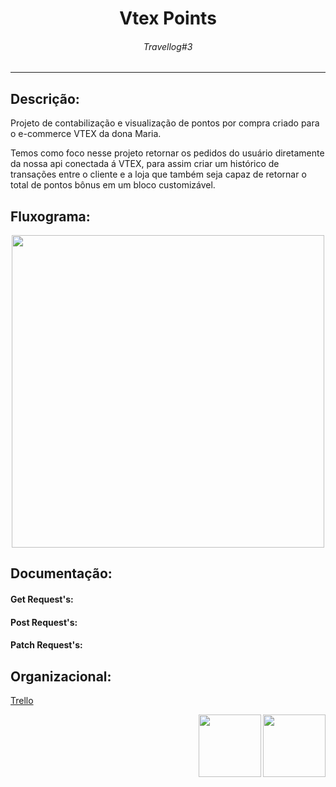 <h1 align="center"> Vtex Points </h1>
<h6 align="center"> Travellog#3 </h6>
<hr>
<h2>Descrição: </h2>
<p> Projeto de contabilização e visualização de pontos por compra criado para o e-commerce VTEX da dona Maria.</p>
<p> Temos como foco nesse projeto retornar os pedidos do usuário diretamente da nossa api conectada á VTEX, para assim criar um histórico de transações entre o cliente e a loja que também seja capaz de retornar o total de pontos bônus em um bloco customizável.</p>
<h2>Fluxograma: </h2>

<div align="center">
<img src="https://user-images.githubusercontent.com/85533288/180004653-ad2b83d7-32ef-4463-9c3f-105fddef693e.png" width="500px"/>
</div>
  
<h2>Documentação: </h2>

  <h4>Get Request's: </h4>
   <p></p>
   <p></p>
   <p></p>
   
  <h4>Post Request's: </h4>
   <p></p>
   <p></p>
   <p></p>
   
  <h4>Patch Request's: </h4>
   <p></p>
   <p></p>
   <p></p>

<h2>Organizacional: </h2>

<a href="https://trello.com/b/VZvKLDVt/api-pontos-organizacional" >Trello</a>

<div>
<img src="https://media.giphy.com/avatars/VTEXCommerce/vyFCi9OWdzLC.GIF" width=100px align="right"/>
<img src="https://pbs.twimg.com/media/DyLSj2WXcAARVtw.png" width=100px align="right"/>
</div>
